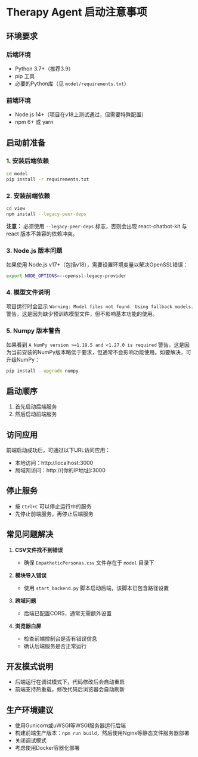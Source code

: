 # Therapy Agent 启动注意事项

## 环境要求

### 后端环境
- Python 3.7+（推荐3.9）
- pip 工具
- 必要的Python库（见 `model/requirements.txt`）

### 前端环境
- Node.js 14+（项目在v18上测试通过，但需要特殊配置）
- npm 6+ 或 yarn

## 启动前准备

### 1. 安装后端依赖

```bash
cd model
pip install -r requirements.txt
```

### 2. 安装前端依赖

```bash
cd view
npm install --legacy-peer-deps
```

**注意：** 必须使用 `--legacy-peer-deps` 标志，否则会出现 react-chatbot-kit 与 react 版本不兼容的依赖冲突。

### 3. Node.js 版本问题

如果使用 Node.js v17+（包括v18），需要设置环境变量以解决OpenSSL错误：

```bash
export NODE_OPTIONS=--openssl-legacy-provider
```

### 4. 模型文件说明

项目运行时会显示 `Warning: Model files not found. Using fallback models.` 警告，这是因为缺少预训练模型文件，但不影响基本功能的使用。

### 5. Numpy 版本警告

如果看到 `A NumPy version >=1.19.5 and <1.27.0 is required` 警告，这是因为当前安装的NumPy版本略低于要求，但通常不会影响功能使用。如要解决，可升级NumPy：

```bash
pip install --upgrade numpy
```

## 启动顺序

1. 首先启动后端服务
2. 然后启动前端服务

## 访问应用

前端启动成功后，可通过以下URL访问应用：
- 本地访问：http://localhost:3000
- 局域网访问：http://[你的IP地址]:3000

## 停止服务

- 按 `Ctrl+C` 可以停止运行中的服务
- 先停止前端服务，再停止后端服务

## 常见问题解决

1. **CSV文件找不到错误**
   - 确保 `EmpatheticPersonas.csv` 文件存在于 `model` 目录下

2. **模块导入错误**
   - 使用 `start_backend.py` 脚本启动后端，该脚本已包含路径设置

3. **跨域问题**
   - 后端已配置CORS，通常无需额外设置

4. **浏览器白屏**
   - 检查前端控制台是否有错误信息
   - 确认后端服务是否正常运行

## 开发模式说明

- 后端运行在调试模式下，代码修改后会自动重启
- 前端支持热重载，修改代码后浏览器会自动刷新

## 生产环境建议

- 使用Gunicorn或uWSGI等WSGI服务器运行后端
- 构建前端生产版本：`npm run build`，然后使用Nginx等静态文件服务器部署
- 关闭调试模式
- 考虑使用Docker容器化部署
